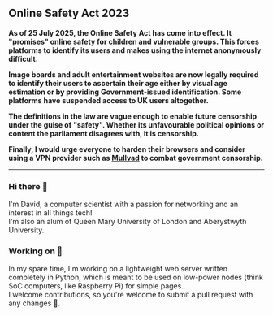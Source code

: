 ## Online Safety Act 2023
**As of 25 July 2025, the Online Safety Act has come into effect. It "promises" online safety for children and vulnerable groups. This forces platforms to identify its users and makes using the internet anonymously difficult.**
  
**Image boards and adult entertainment websites are now legally required to identify their users to ascertain their age either by visual age estimation or by providing Government-issued identification. Some platforms have suspended access to UK users altogether.**
  
**The definitions in the law are vague enough to enable future censorship under the guise of "safety". Whether its unfavourable political opinions or content the parliament disagrees with, it is censorship.**

**Finally, I would urge everyone to harden their browsers and consider using a VPN provider such as [Mullvad](https://mullvad.net/en) to combat government censorship.**

---

### Hi there 👋
I'm David, a computer scientist with a passion for networking and an interest in all things tech!  
I'm also an alum of Queen Mary University of London and Aberystwyth University.  

### Working on 🔭
In my spare time, I'm working on a lightweight web server written completely in Python, which is meant to be used on low-power nodes (think SoC computers, like Raspberry Pi) for simple pages.  
I welcome contributions, so you're welcome to submit a pull request with any changes 🙂.

<!--
**mfpx/mfpx** is a ✨ _special_ ✨ repository because its `README.md` (this file) appears on your GitHub profile.

Here are some ideas to get you started:

- 🔭 I’m currently working on ...
- 🌱 I’m currently learning ...
- 👯 I’m looking to collaborate on ...
- 🤔 I’m looking for help with ...
- 💬 Ask me about ...
- 📫 How to reach me: ...
- 😄 Pronouns: ...
- ⚡ Fun fact: ...
-->
